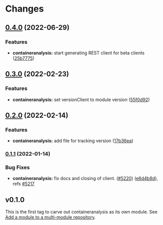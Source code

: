 # Changes

## [0.4.0](https://github.com/googleapis/google-cloud-go/compare/containeranalysis/v0.3.0...containeranalysis/v0.4.0) (2022-06-29)


### Features

* **containeranalysis:** start generating REST client for beta clients ([25b7775](https://github.com/googleapis/google-cloud-go/commit/25b77757c1e6f372e03bf99ab7461264bba48d26))

## [0.3.0](https://github.com/googleapis/google-cloud-go/compare/containeranalysis/v0.2.0...containeranalysis/v0.3.0) (2022-02-23)


### Features

* **containeranalysis:** set versionClient to module version ([55f0d92](https://github.com/googleapis/google-cloud-go/commit/55f0d92bf112f14b024b4ab0076c9875a17423c9))

## [0.2.0](https://github.com/googleapis/google-cloud-go/compare/containeranalysis/v0.1.1...containeranalysis/v0.2.0) (2022-02-14)


### Features

* **containeranalysis:** add file for tracking version ([17b36ea](https://github.com/googleapis/google-cloud-go/commit/17b36ead42a96b1a01105122074e65164357519e))

### [0.1.1](https://www.github.com/googleapis/google-cloud-go/compare/containeranalysis/v0.1.0...containeranalysis/v0.1.1) (2022-01-14)


### Bug Fixes

* **containeranalysis:** fix docs and closing of client. ([#5220](https://www.github.com/googleapis/google-cloud-go/issues/5220)) ([e6d4b8d](https://www.github.com/googleapis/google-cloud-go/commit/e6d4b8dd29a514bae202c66abd77817db9eb52c8)), refs [#5217](https://www.github.com/googleapis/google-cloud-go/issues/5217)

## v0.1.0

This is the first tag to carve out containeranalysis as its own module. See
[Add a module to a multi-module repository](https://github.com/golang/go/wiki/Modules#is-it-possible-to-add-a-module-to-a-multi-module-repository).
